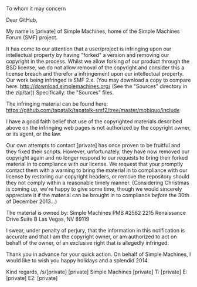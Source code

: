 To whom it may concern

Dear GitHub,

My name is [private] of Simple Machines, home of
the Simple Machines Forum (SMF) project.

It has come to our attention that a user/project is infringing upon our
intellectual property by having "forked" a version and removing our
copyright in the process.
Whilst we allow forking of our product through the BSD license, we do
not allow removal of the copyright and consider this a license breach
and therefor a infringement upon our intellectual property.
Our work being infringed is SMF 2.x. (You may download a copy to compare
here: http://download.simplemachines.org/ (See the "Sources" directory
in the zip/tar))
Specifically: the "Sources" files.

The infringing material can be found here:
https://github.com/tapatalk/tapatalk-smf2/tree/master/mobiquo/include

I have a good faith belief that use of the copyrighted materials
described above on the infringing web pages is not authorized by the
copyright owner, or its agent, or the law.

Our own attempts to contact [private] has once proven to be fruitful and
they fixed their scripts. However, unfortunately, they have now removed
our copyright again and no longer respond to our requests to bring their
forked material in to compliance with our license.
We request that your promptly contact them with a warning to bring the
material in to compliance with our license by restoring our copyright
headers, or remove the repository should they not comply within a
reasonable timely manner. (Considering Christmas is coming up, we're
happy to give some time, though we would sincerely appreciate it if the
material can be brought in to compliance *before* the 30th of December
2013...)

The material is owned by:
Simple Machines
PMB #2562
2215 Renaissance Drive
Suite B
Las Vegas, NV 89119

I swear, under penalty of perjury, that the information in this
notification is accurate and that I am the copyright owner, or am
authorized to act on behalf of the owner, of an exclusive right that is
allegedly infringed.

Thank you in advance for your quick action.
On behalf of Simple Machines, I would like to wish you happy holidays
and a splendid 2014.

Kind regards,
/s/[private]
[private] Simple Machines
[private]
T: [private]
E: [private]
E2: [private]
